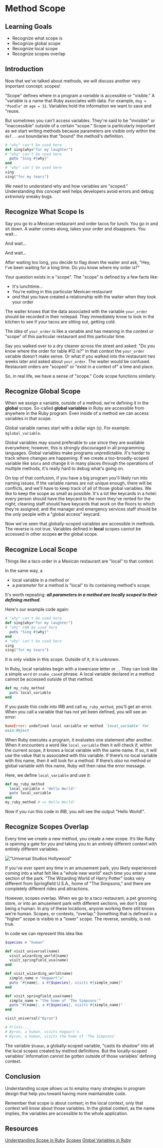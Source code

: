# Method Scope 

## Learning Goals

- Recognize what scope is
- Recognize global scope
- Recognize local scope
- Recognize scopes overlap

## Introduction

Now that we've talked about methods, we will discuss another very important
concept: scopes!

"Scope" defines where in a program a _variable_ is accessible or "visible."  A
"variable is a name that Ruby associates with data. For example, `dog =
"Poodle"` or `age = 32`. Variables hold the information we want to save and
"reuse.

But sometimes you can't access variables. They're said to be "invisible" or
"inaccessible" outside of a certain "scope." Scope is particularly important
as we start writing methods because parameters are visible only within the
`def...end` boundaries that "bound" the method's definition.

```ruby
# "why" can't be used here
def sing(why="for my laughter")
# "why" can't be used here
  puts "Sing #{why}"
end
# "why" can't be used here
sing
sing("for my tears")
```

We need to understand why and how variables
are "scoped." Understanding this concept well helps developers avoid errors and
debug _extremely_ sneaky bugs.

## Recognize What Scope Is

Say you go to a Mexican restaurant and order tacos for lunch. You go in and sit
down. A waiter comes along, takes your order and disappears. You wait...

And wait...

And wait...

After waiting too long, you decide to flag down the waiter and ask, "Hey,
I've been waiting for a long time. Do you know where my order is?"

Your question exists in a "scope". The "scope" is defined by a few facts
like:

* It's lunchtime...
* You're eating in this particular Mexican restaurant
* _and_ that you have created a relationship with the waiter when they took your order

The waiter knows that the data associated with the variable `your_order` should
be recorded in their notepad. They immediately know to look in the kitchen
to see if your tacos are sitting out, getting cold.

The idea of `your_order` is like a variable and has meaning in the context or "scope" of this
particular restaurant and this particular time. 

Say you walked over to a dry cleaner across the street and asked: "Do you know where
the order for table #12 is?" In that _context_ the `your_order` variable doesn't
make sense.  Or what if you walked into the restaurant two weeks later and asked about
`your_order`. The waiter would be confused. Restaurant orders are
"scoped" or "exist in a context of" a time and place.

So, in real life, we have a sense of "scope." Code scope functions similarly.

## Recognize Global Scope

When we assign a variable, outside of a method, we're defining it in the
**global** scope. So-called **global variables** in Ruby are accessible from
anywhere in the Ruby program. Even inside of a method we can access variables
in that scope.

Global variable names start with a dollar sign (`$`). For example:
`$global_variable`.

Global variables may sound preferable to use since they are available
everywhere; however, this is strongly discouraged in all programming
languages. Global variables make programs unpredictable. It's harder to track
where changes are happening. If we create a too-broadly-scoped variable like `$data`
and change it in many places through the operations of multiple
methods, it's really hard to debug what's going on.

On top of that confusion, if you have a big program you'll likely run into
naming issues. If the variable names are not unique enough, there will be conflicts, and
we'll have to keep track of all of those global variables. We like to keep
the scope as small as possible. It's a lot like keycards in a hotel: every person
should have the keycard to the room they've rented for the night; cleaning
staff should have keycards that work on the floors to which they're assigned;
and the manager and emergency services staff should be the _only_ people with a
"global access" keycard.

Now we've seen that globally-scoped variables are accessible in methods.
The reverse is not true. Variables defined in **local** scopes cannot be
accessed in other scopes **or** the global scope.

## Recognize Local Scope

Things like a taco order in a Mexican restaurant are "local" to that context.

In
the same way, a

* local variable in a method or
* a _parameter_ for a method is "local" to its containing method's scope.

It's worth repeating: ***all parameters in a method are locally scoped
to their defining method***.

Here's our example code again:

```ruby
# "why" can't be used here
def sing(why="for my laughter")
# "why" CAN be used here
  puts "Sing #{why}"
end
# "why" can't be used here
sing
sing("for my tears")
```

It is only visible in this scope. Outside of it, it is unknown.

In Ruby, local variables begin with a lowercase letter or `_`. They can look
like a simple `word` or `snake_cased` phrase. A local variable declared in a
method cannot be accessed outside of that method.

```ruby
def my_ruby_method
  puts local_variable
end
```

If you paste this code into IRB and call `my_ruby_method`, you'll get an error.
When you call a variable that has not yet been defined, you will see an error:

```ruby
NameError: undefined local variable or method `local_variable' for
main:Object
```

When Ruby executes a program, it evaluates one statement after another. When it
encounters a word like `local_variable` then it will check if, within the
current scope, it knows a local variable with the same name. If so, it will use
the value that is associated with this variable. If there’s no local variable with
this name, then it will look for a method. If there’s _also_ no method or global
variable with this name, Ruby will then raise the error message.

Here, we define `local_variable` and use it:

```ruby
def my_ruby_method 
  local_variable = 'Hello World!'
  puts local_variable
end
my_ruby_method # => Hello World!
```

Now if you run this code in IRB, you will see the output "Hello World!".


## Recognize Scopes Overlap

Every time we create a new method, you create a new scope. It’s like Ruby is
opening a gate for you and taking you to an entirely different context with
entirely different variables.

!["Universal Studios Hollywood"](https://www.universalstudioshollywood.com/wp-content/themes/ush_theme/assets/images/USH_Map_2018_Final.jpg)

If you've ever spent any time in an amusement park, you likely experienced coming
into a what felt like a "whole new world" each time you enter a new section of
the park. "The Wizarding World of Harry Potter" looks very different from
Springfield U.S.A., home of "The Simpsons," and there are completely different
rides and attractions.

However, scopes overlap. When we go to a taco restaurant, a pet grooming store,
or into an amusement park with different sections, we don't stop being a human.
In any of these locations, anyone working there still knows we're human. Scopes,
or contexts, "overlap." Something that is defined in a "higher" scope is visible
in a "lower" scope. The reverse, sensibly, is not true.

In code we can represent this idea like:

```ruby
$species = "human"

def visit_universal(name)
  visit_wizarding_world(name)
  visit_springfield_usa(name)
end

def visit_wizarding_world(name)
  simple_name = "Hogwart's"
  puts "#{name}, a #{$species}, visits #{simple_name}"
end

def visit_springfield_usa(name)
  simple_name = "the home of 'The Simpsons'"
  puts "#{name}, a #{$species}, visits #{simple_name}"
end

visit_universal("Byron")

# Prints...
# Byron, a human, visits Hogwart's
# Byron, a human, visits the home of 'The Simpsons'
```

The variable `$human`, a globally-scoped variable, "casts its shadow" into all
the local scopes created by method definitions. But the locally-scoped
variables' information cannot be gotten outside of those variables' defining
context.

## Conclusion

Understanding scope allows us to employ many strategies in program design
that help you toward having more maintainable code.

Remember that scope is about
context; in the local context, only that context will know about those variables.
In the global context, as the name implies, the variables are accessible to the
whole application.

## Resources

[Understanding Scope in Ruby](https://www.sitepoint.com/understanding-scope-in-ruby/)
[Scopes](http://ruby-for-beginners.rubymonstas.org/writing_methods/scopes.html)
[Global Variables in Ruby](https://www.thoughtco.com/global-variables-2908384)
